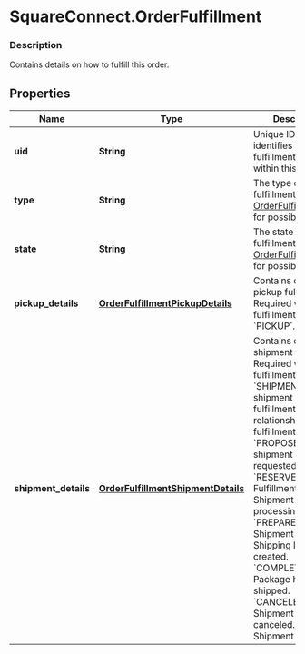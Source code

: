 # SquareConnect.OrderFulfillment

### Description

Contains details on how to fulfill this order.

## Properties
Name | Type | Description | Notes
------------ | ------------- | ------------- | -------------
**uid** | **String** | Unique ID that identifies the fulfillment only within this order. | [optional] 
**type** | **String** | The type of the fulfillment. See [OrderFulfillmentType](#type-orderfulfillmenttype) for possible values | [optional] 
**state** | **String** | The state of the fulfillment. See [OrderFulfillmentState](#type-orderfulfillmentstate) for possible values | [optional] 
**pickup_details** | [**OrderFulfillmentPickupDetails**](OrderFulfillmentPickupDetails.md) | Contains details for a pickup fulfillment. Required when fulfillment type is &#x60;PICKUP&#x60;. | [optional] 
**shipment_details** | [**OrderFulfillmentShipmentDetails**](OrderFulfillmentShipmentDetails.md) | Contains details for a shipment fulfillment. Required when fulfillment type is &#x60;SHIPMENT&#x60;.  A shipment fulfillment&#39;s relationship to fulfillment &#x60;state&#x60;: &#x60;PROPOSED&#x60;: A shipment is requested. &#x60;RESERVED&#x60;: Fulfillment accepted. Shipment processing. &#x60;PREPARED&#x60;: Shipment packaged. Shipping label created. &#x60;COMPLETED&#x60;: Package has been shipped. &#x60;CANCELED&#x60;: Shipment has been canceled. &#x60;FAILED&#x60;: Shipment has failed. | [optional] 


